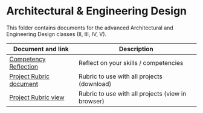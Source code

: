 # Architectural & Engineering Design

This folder contains documents for the advanced Architectural and Engineering Design classes (II, III, IV, V).

Document and link | Description
----------------- | -----------
[Competency Reflection](hhttps://github.com/MichaelTMiyoshi/LearningWithMiyoshi/blob/main/ArchAndEngrDes/Documents/CompetenciesReflection-ArchitecturalAndEngineeringDesign.doc) | Reflect on your skills / competencies
[Project Rubric document](https://github.com/MichaelTMiyoshi/LearningWithMiyoshi/blob/main/_CommonDocuments/Rubric-AdvancedDesignDoc.docx) | Rubric to use with all projects (download)
[Project Rubric view](https://github.com/MichaelTMiyoshi/LearningWithMiyoshi/blob/main/_CommonDocuments/Rubric-AdvancedDesignDoc.md) | Rubric to use with all projects (view in browser)
